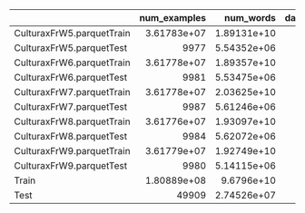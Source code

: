 |                           |    num_examples |   num_words |   dataset_gb |   num_tokens |   avg_word |   avg_tokens |   ratio |
|:--------------------------|----------------:|------------:|-------------:|-------------:|-----------:|-------------:|--------:|
| CulturaxFrW5.parquetTrain |     3.61783e+07 | 1.89131e+10 |      121.11  |  2.81872e+10 |    522.775 |      779.118 | 0.1999  |
| CulturaxFrW5.parquetTest  |  9977           | 5.54352e+06 |        0.033 |  8.27147e+06 |    555.63  |      829.054 | 6e-05   |
| CulturaxFrW6.parquetTrain |     3.61778e+07 | 1.89357e+10 |      121.106 |  2.8352e+10  |    523.406 |      783.685 | 0.1999  |
| CulturaxFrW6.parquetTest  |  9981           | 5.53475e+06 |        0.034 |  8.26162e+06 |    554.528 |      827.735 | 6e-05   |
| CulturaxFrW7.parquetTrain |     3.61778e+07 | 2.03625e+10 |      121.194 |  3.05145e+10 |    562.846 |      843.46  | 0.20004 |
| CulturaxFrW7.parquetTest  |  9987           | 5.61246e+06 |        0.033 |  8.43175e+06 |    561.977 |      844.273 | 6e-05   |
| CulturaxFrW8.parquetTrain |     3.61776e+07 | 1.93097e+10 |      121.126 |  2.88783e+10 |    533.748 |      798.237 | 0.19992 |
| CulturaxFrW8.parquetTest  |  9984           | 5.62072e+06 |        0.034 |  8.39672e+06 |    562.973 |      841.017 | 6e-05   |
| CulturaxFrW9.parquetTrain |     3.61779e+07 | 1.92749e+10 |      121.156 |  2.88477e+10 |    532.78  |      797.384 | 0.19998 |
| CulturaxFrW9.parquetTest  |  9980           | 5.14115e+06 |        0.033 |  7.71748e+06 |    515.145 |      773.295 | 6e-05   |
| Train                     |     1.80889e+08 | 9.6796e+10  |      605.692 |  1.4478e+11  |    535.111 |      800.377 | 0.99972 |
| Test                      | 49909           | 2.74526e+07 |        0.167 |  4.1079e+07  |    550.053 |      823.079 | 0.00028 |